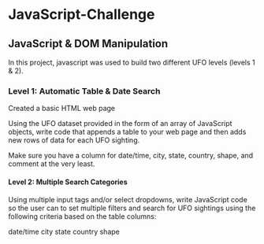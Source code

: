 # JavaScript-Challenge
## JavaScript & DOM Manipulation

In this project, javascript was used to build two different UFO levels (levels 1 & 2).
### Level 1: Automatic Table & Date Search
Created a basic HTML web page

Using the UFO dataset provided in the form of an array of JavaScript objects, write code that appends a table to your web page and then adds new rows of data for each UFO sighting.

Make sure you have a column for date/time, city, state, country, shape, and comment at the very least.
	


#### Level 2: Multiple Search Categories

Using multiple input tags and/or select dropdowns, write JavaScript code so the user can to set multiple filters and search for UFO sightings using the following criteria based on the table columns:

date/time
city
state
country
shape


